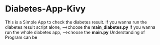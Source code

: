 # Diabetes-App-Kivy
This is a Simple App to check the diabetes result.
If you wanna run the diabetes result script alone, -->choose the **main_diabetes.py**
If you wanna run the whole diabetes app, -->choose the **main.py**
Understanding of Program can be
